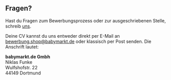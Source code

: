 ## Fragen?

Hast du Fragen zum Bewerbungsprozess oder zur ausgeschriebenen Stelle, schreib [uns](mailto:funke@babymarkt.de).

Deine CV kannst du uns entweder direkt per E-Mail an [bewerbung.shop@babymarkt.de](mailto:bewerbung.shop@babymarkt.de)
oder klassisch per Post senden. Die Anschrift lautet:

<b>babymarkt.de Gmbh</b><br>
Niklas Funke<br>
Wulfshofstr. 22<br>
44149 Dortmund
